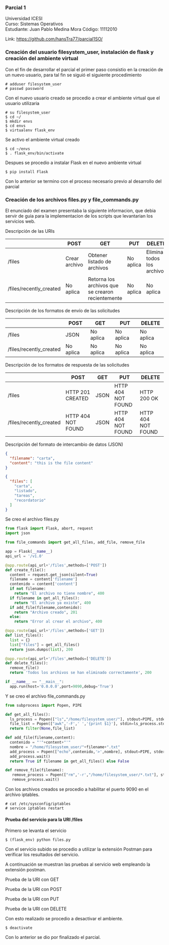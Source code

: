 ### Parcial 1
Universidad ICESI  
Curso: Sistemas Operativos  
Estudiante: Juan Pablo Medina Mora 
Código: 11112010

Link: https://github.com/hansTra77/parcial1SO/

### Creación del usuario filesystem_user, instalación de flask y creación del ambiente virtual

Con el fin de desarrollar el parcial el primer paso consistio en la creación de un nuevo usuario, para tal fin se siguió el siguiente procedimiento

```
# adduser filesystem_user
# passwd password
```

Con el nuevo usuario creado se procedio a crear el ambiente virtual que el usuario utilizaria

```
# su filesystem_user
$ cd ~/
$ mkdir envs
$ cd envs
$ virtualenv flask_env
```

Se activo el ambiente virtual creado

```
$ cd ~/envs
$ . flask_env/bin/activate
```

Despues se procedio a instalar Flask en el nuevo ambiente virtual

```
$ pip install Flask
```

Con lo anterior se termino con el proceso necesario previo al desarrollo del parcial

### Creación de los archivos files.py y file_commands.py

El enunciado del examen presentaba la siguiente informacion, que debia servir de guia para la implementacion de los scripts que levantarian los servicios web.

Descripción de las URIs

|   |POST   |GET   |PUT   |DELETE   |
|---|---|---|---|---|
| /files  | Crear archivo  | Obtener listado de archivos  | No aplica | Elimina todos los archivos  |
| /files/recently_created  | No aplica  | Retorna los archivos que se crearon recientemente  | No aplica | No aplica  |

Descripción de los formatos de envío de las solicitudes

|   |POST   |GET   |PUT   |DELETE   |
|---|---|---|---|---|
| /files  | JSON  | No aplica  | No aplica  | No aplica  |
| /files/recently_created  | No aplica  | No aplica  | No aplica  | No aplica  |

Descripción de los formatos de respuesta de las solicitudes

|   |POST   |GET   |PUT   |DELETE   |
|---|---|---|---|---|
| /files  | HTTP 201 CREATED | JSON | HTTP 404 NOT FOUND | HTTP 200 OK |
| /files/recently_created  | HTTP 404 NOT FOUND | JSON  | HTTP 404 NOT FOUND | HTTP 404 NOT FOUND |

Descripción del formato de intercambio de datos (JSON)  

```json
{
  "filename": "carta",
  "content": "this is the file content"
}
```

```json
{
  "files": [
    "carta",
    "listado",
    "tareas",
    "recordatorio"
  ]
}
```

Se creo el archivo files.py

```python
from flask import Flask, abort, request
import json

from file_commands import get_all_files, add_file, remove_file

app = Flask(__name__)
api_url = '/v1.0'

@app.route(api_url+'/files',methods=['POST'])
def create_file():
  content = request.get_json(silent=True)
  filename = content['filename']
  contenido = content['content']
  if not filename:
    return "El archivo no tiene nombre", 400
  if filename in get_all_files():
    return "El archivo ya existe", 400
  if add_file(filename,contenido):
    return "Archivo creado", 201
  else:
    return "Error al crear el archivo", 400

@app.route(api_url+'/files',methods=['GET'])
def list_files():
  list = {}
  list["files"] = get_all_files()
  return json.dumps(list), 200

@app.route(api_url+'/files',methods=['DELETE'])
def delete_files():
  remove_file()
  return 'Todos los archivos se han eliminado correctamente', 200

if __name__ == "__main__":
  app.run(host='0.0.0.0',port=9090,debug='True')
```

Y se creo el archivo file_commands.py

```python
from subprocess import Popen, PIPE

def get_all_files():
  ls_process = Popen(["ls","/home/filesystem_user/"], stdout=PIPE, stderr=PIPE)
  file_list = Popen(["awk",'-F',' ','{print $1}'], stdin=ls_process.stdout, stdout=PIPE, stderr=PIPE).communicate()[0].split('\n')
  return filter(None,file_list)

def add_file(filename,content):
  contenido = "'"+content+"'"
  nombre = "/home/filesystem_user/"+filename+".txt"
  add_process = Popen(["echo",contenido,'>',nombre], stdout=PIPE, stderr=PIPE)
  add_process.wait()
  return True if filename in get_all_files() else False

def remove_file(filename):
   remove_process = Popen(["rm",'-r',"/home/filesystem_user/*.txt"], stdout=PIPE, stderr=PIPE)
   remove_process.wait()
```

Con los archivos creados se procedio a habilitar el puerto 9090 en el archivo iptables.

```
# cat /etc/sysconfig/iptables
# service iptables restart
```

#### Prueba del servicio para la URI /files

Primero se levanta el servicio

```
$ (flask_env) python files.py
```
Con el servicio subido se procedio a utilizar la extensión Postman para verificar los resultados del servicio.

A continuación se muestran las pruebas al servicio web empleando la extensión postman.

Prueba de la URI con GET


Prueba de la URI con POST


Prueba de la URI con PUT


Prueba de la URI con DELETE



Con esto realizado se procedio a desactivar el ambiente.

```
$ deactivate
```
Con lo anterior se dio por finalizado el parcial.
